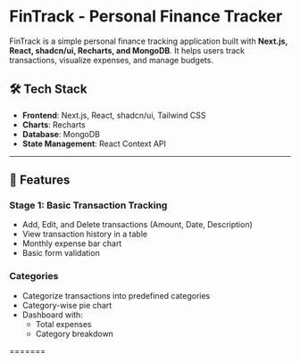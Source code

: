 
# FinTrack - Personal Finance Tracker 

FinTrack is a simple personal finance tracking application built with **Next.js, React, shadcn/ui, Recharts, and MongoDB**. It helps users track transactions, visualize expenses, and manage budgets.  

## 🛠 Tech Stack  
- **Frontend**: Next.js, React, shadcn/ui, Tailwind CSS  
- **Charts**: Recharts  
- **Database**: MongoDB  
- **State Management**: React Context API   

---

## 🚀 Features  
### Stage 1: Basic Transaction Tracking  
- Add, Edit, and Delete transactions (Amount, Date, Description)  
- View transaction history in a table  
- Monthly expense bar chart  
- Basic form validation  

### Categories  
- Categorize transactions into predefined categories  
- Category-wise pie chart  
- Dashboard with:  
  - Total expenses  
  - Category breakdown  

=======

